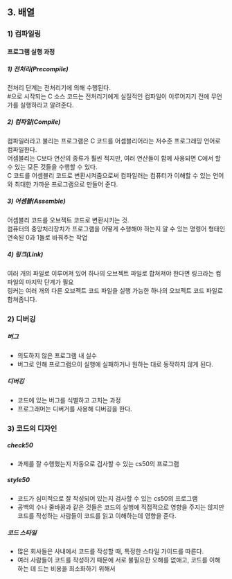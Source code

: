 ## 3. 배열

### 1) 컴파일링
#### 프로그램 실행 과정
##### 1) 전처리(Precompile)
전처리 단계는 전처리기에 의해 수행된다.    
#으로 시작되는 C 소스 코드는 전처리기에게 실질적인 컴파일이 이루어지기 전에 무언가를 실행하라고 알려준다. 
##### 2) 컴파일(Compile)
컴파일러라고 불리는 프로그램은 C 코드를 어셈블리어라는 저수준 프로그래밍 언어로 컴파일한다.    
어셈블리는 C보다 연산의 종류가 훨씬 적지만, 여러 연산들이 함께 사용되면 C에서 할 수 있는 모든 것들을 수행할 수 있다.     
C 코드를 어셈블리 코드로 변환시켜줌으로써 컴파일러는 컴퓨터가 이해할 수 있는 언어와 최대한 가까운 프로그램으로 만들어 준다.
##### 3) 어셈블(Assemble)
어셈블리 코드를 오브젝트 코드로 변환시키는 것.     
컴퓨터의 중앙처리장치가 프로그램을 어떻게 수행해야 하는지 알 수 있는 명령어 형태인 연속된 0과 1들로 바꿔주는 작업   
##### 4) 링크(Link)
여러 개의 파일로 이루어져 있어 하나의 오브젝트 파일로 합쳐져야 한다면 링크라는 컴파일의 마지막 단계가 필요       
링커는 여러 개의 다른 오브젝트 코드 파일을 실행 가능한 하나의 오브젝트 코드 파일로 합쳐줍니다. 

### 2) 디버깅
##### 버그 
- 의도하지 않은 프로그램 내 실수
- 버그로 인해 프로그램으이 실행에 실패하거나 원하는 대로 동작하지 않게 된다.
##### 디버깅
- 코드에 있는 버그를 식별하고 고치는 과정
- 프로그래머는 디버거를 사용해 디버깅을 한다.

### 3) 코드의 디자인
##### check50
- 과제를 잘 수행했는지 자동으로 검사할 수 있는 cs50의 프로그램

##### style50
- 코드가 심미적으로 잘 작성되어 있는지 검사할 수 있는 cs50의 프로그램
- 공백의 수나 줄바꿈과 같은 것들은 코드의 실행에 직접적으로 영향을 주지는 않지만 코드를 작성하는 사람들이 코드를 읽고 이해하는데 영향을 준다.

##### 코드 스타일
- 많은 회사들은 사내에서 코드를 작성할 때, 특정한 스타일 가이드를 따른다.
- 여러 사람들이 코드를 작성하기 때문에 서로 불필요한 오해를 없애고, 코드를 이해하는 데 드는 비용을 최소화하기 위해서

